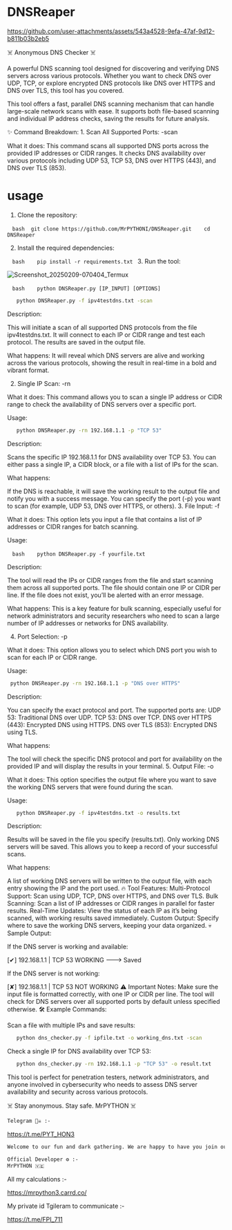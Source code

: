 # DNSReaper


https://github.com/user-attachments/assets/543a4528-9efa-47af-9d12-b811b03b2eb5


☠️ Anonymous DNS Checker ☠️ 

A powerful DNS scanning tool designed for discovering and verifying DNS servers across various protocols. Whether you want to check DNS over UDP, TCP, or explore encrypted DNS protocols like DNS over HTTPS and DNS over TLS, this tool has you covered.

This tool offers a fast, parallel DNS scanning mechanism that can handle large-scale network scans with ease. It supports both file-based scanning and individual IP address checks, saving the results for future analysis.

✨ Command Breakdown: 1. Scan All Supported Ports: -scan 

What it does:
This command scans all supported DNS ports across the provided IP addresses or CIDR ranges. It checks DNS availability over various protocols including UDP 53, TCP 53, DNS over HTTPS (443), and DNS over TLS (853).



# usage

1. Clone the repository:

   ```bash 
   git clone https://github.com/MrPYTHONI/DNSReaper.git
   cd DNSReaper```

2. Install the required dependencies:

   ```bash
   pip install -r requirements.txt ```
3. Run the tool:

![Screenshot_20250209-070404_Termux](https://github.com/user-attachments/assets/2d70d68a-3eff-49d0-8123-eb2ece5db88a)


   ```bash
   python DNSReaper.py [IP_INPUT] [OPTIONS] ```

```bash
   python DNSReaper.py -f ipv4testdns.txt -scan
 ``` 

Description:

This will initiate a scan of all supported DNS protocols from the file ipv4testdns.txt. It will connect to each IP or CIDR range and test each protocol. The results are saved in the output file. 

What happens:
It will reveal which DNS servers are alive and working across the various protocols, showing the result in real-time in a bold and vibrant format.

2. Single IP Scan: -rn 

What it does:
This command allows you to scan a single IP address or CIDR range to check the availability of DNS servers over a specific port.

Usage:

```bash
   python DNSReaper.py -rn 192.168.1.1 -p "TCP 53"
```

Description:

Scans the specific IP 192.168.1.1 for DNS availability over TCP 53. You can either pass a single IP, a CIDR block, or a file with a list of IPs for the scan. 

What happens:

If the DNS is reachable, it will save the working result to the output file and notify you with a success message. You can specify the port (-p) you want to scan (for example, UDP 53, DNS over HTTPS, or others). 3. File Input: -f 

What it does:
This option lets you input a file that contains a list of IP addresses or CIDR ranges for batch scanning.

Usage:

   ```bash
   python DNSReaper.py -f yourfile.txt 
   ```

Description:

The tool will read the IPs or CIDR ranges from the file and start scanning them across all supported ports. The file should contain one IP or CIDR per line. If the file does not exist, you’ll be alerted with an error message. 

What happens:
This is a key feature for bulk scanning, especially useful for network administrators and security researchers who need to scan a large number of IP addresses or networks for DNS availability.

4. Port Selection: -p 

What it does:
This option allows you to select which DNS port you wish to scan for each IP or CIDR range.

Usage:

  ```bash
   python DNSReaper.py -rn 192.168.1.1 -p "DNS over HTTPS"
   ```
Description:

You can specify the exact protocol and port. The supported ports are: UDP 53: Traditional DNS over UDP. TCP 53: DNS over TCP. DNS over HTTPS (443): Encrypted DNS using HTTPS. DNS over TLS (853): Encrypted DNS using TLS. 

What happens:

The tool will check the specific DNS protocol and port for availability on the provided IP and will display the results in your terminal. 5. Output File: -o 

What it does:
This option specifies the output file where you want to save the working DNS servers that were found during the scan.

Usage:

```bash
   python DNSReaper.py -f ipv4testdns.txt -o results.txt
```

Description:

Results will be saved in the file you specify (results.txt). Only working DNS servers will be saved. This allows you to keep a record of your successful scans. 

What happens:

A list of working DNS servers will be written to the output file, with each entry showing the IP and the port used. 🔥 Tool Features: Multi-Protocol Support: Scan using UDP, TCP, DNS over HTTPS, and DNS over TLS. Bulk Scanning: Scan a list of IP addresses or CIDR ranges in parallel for faster results. Real-Time Updates: View the status of each IP as it’s being scanned, with working results saved immediately. Custom Output: Specify where to save the working DNS servers, keeping your data organized. 💀 Sample Output: 

If the DNS server is working and available:

[✔] 192.168.1.1 | TCP 53 WORKING ---> Saved 

If the DNS server is not working:

[✘] 192.168.1.1 | TCP 53 NOT WORKING ⚠️ Important Notes: Make sure the input file is formatted correctly, with one IP or CIDR per line. The tool will check for DNS servers over all supported ports by default unless specified otherwise. 🛠️ Example Commands: 

Scan a file with multiple IPs and save results:

```bash
   python dns_checker.py -f ipfile.txt -o working_dns.txt -scan 
 ```

Check a single IP for DNS availability over TCP 53:

```bash
   python dns_checker.py -rn 192.168.1.1 -p "TCP 53" -o result.txt
 ```

This tool is perfect for penetration testers, network administrators, and anyone involved in cybersecurity who needs to assess DNS server availability and security across various protocols.

☠️ Stay anonymous. Stay safe. MrPYTHON ☠️

```bash
Telegram 🏴‍☠️ :-
```
https://t.me/PYT_HON3

```bash
Welcome to our fun and dark gathering. We are happy to have you join our channel to benefit and not to mention more. Thank you!🏴‍☠️
```
```bash
Official Developer ⚙ :- 
MrPYTHON 🇾🇪
```
All my calculations :-

https://mrpython3.carrd.co/

My private id Tgileram to communicate :-

https://t.me/FPI_711



